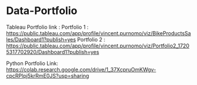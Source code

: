 # Data-Portfolio
Tableau Portfolio link :
Portfolio 1 : https://public.tableau.com/app/profile/vincent.purnomo/viz/BikeProductsSales/Dashboard1?publish=yes
Portfolio 2 : https://public.tableau.com/app/profile/vincent.purnomo/viz/Portfolio2_17205317702920/Dashboard1?publish=yes

Python Portfolio Link:
https://colab.research.google.com/drive/1_37XcpruOmKWgv-cpcRPlpj5krRmE0JS?usp=sharing
